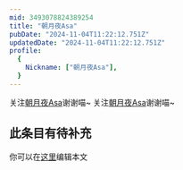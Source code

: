 ```yaml
---
mid: 3493078824389254
title: "朝月夜Asa"
pubDate: "2024-11-04T11:22:12.751Z"
updatedDate: "2024-11-04T11:22:12.751Z"
profile:
  {
    Nickname: ["朝月夜Asa"],
  }
---
```


关注[朝月夜Asa](https://space.bilibili.com/3493078824389254)谢谢喵~ 关注[朝月夜Asa](https://space.bilibili.com/3493078824389254)谢谢喵~

## 此条目有待补充
你可以在[这里](https://github.com/Yuhanawa/VTuber.ICU-Content/edit/master/v/朝月夜Asa/index.md)编辑本文
